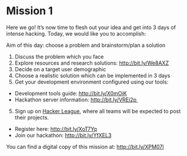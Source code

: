 # Mission 1

Here we go! It’s now time to flesh out your idea and get into 3 days of intense hacking. Today, we would like you to accomplish:

Aim of this day: choose a problem and brainstorm/plan a solution

1. Discuss the problem which you face
2. Explore resources and research solutions: http://bit.ly/We8AXZ
2. Decide on a target user demographic
3. Choose a realistic solution which can be implemented in 3 days
4. Get your development environment configured using our tools:
  * Development tools guide: http://bit.ly/X0mOiK
  * Hackathon server information: http://bit.ly/VREi2p 
5. Sign up on [Hacker League](https://www.hackerleague.org/), where all teams will be expected to post their projects.
  * Register here: http://bit.ly/XoT7Yq
  * Join our hackathon: http://bit.ly/YfXEL3


You can find a digital copy of this mission at: http://bit.ly/XPM07l
